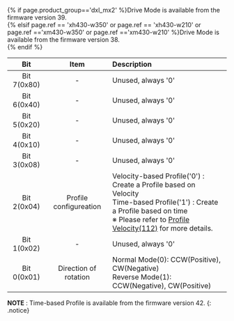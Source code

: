 {% if page.product_group=='dxl_mx2' %}Drive Mode is available from the firmware version 39.  
{% elsif page.ref == 'xh430-w350' or page.ref == 'xh430-w210' or page.ref =='xm430-w350' or page.ref =='xm430-w210' %}Drive Mode is available from the firmware version 38.  
{% endif %}

|     Bit     |          Item          | Description                                                                                                                                                                                                           |
|:-----------:|:----------------------:|:----------------------------------------------------------------------------------------------------------------------------------------------------------------------------------------------------------------------|
| Bit 7(0x80) |           -            | Unused, always '0'                                                                                                                                                                                                    |
| Bit 6(0x40) |           -            | Unused, always '0'                                                                                                                                                                                                    |
| Bit 5(0x20) |           -            | Unused, always '0'                                                                                                                                                                                                    |
| Bit 4(0x10) |           -            | Unused, always '0'                                                                                                                                                                                                    |
| Bit 3(0x08) |           -            | Unused, always '0'                                                                                                                                                                                                    |
| Bit 2(0x04) | Profile configureation | Velocity-based Profile('0') : Create a Profile based on Velocity<br />Time-based Profile('1') : Create a Profile based on time<br />※ Please refer to [Profile Velocity(112)](#profile-velocity112) for more details. |
| Bit 1(0x02) |           -            | Unused, always '0'                                                                                                                                                                                                    |
| Bit 0(0x01) | Direction of rotation  | Normal Mode(0): CCW(Positive), CW(Negative)<br />Reverse Mode(1): CCW(Negative), CW(Positive)                                                                                                                         |




**NOTE** : Time-based Profile is available from the firmware version 42.
{: .notice}                                                              
